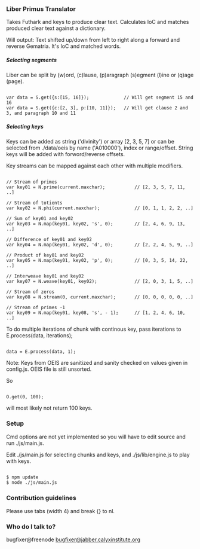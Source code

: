 ### Liber Primus Translator ###

Takes Futhark and keys to produce clear text.
Calculates IoC and matches produced clear text against a dictionary.

Will output: Text shifted up/down from left to right along a forward and reverse Gematria. It's IoC and matched words.

##### Selecting segments #####

Liber can be split by (w)ord, (c)lause, (p)aragraph (s)egment (l)ine or (q)age (page).

```node

var data = S.get({s:[15, 16]});				// Will get segment 15 and 16
var data = S.get({c:[2, 3], p:[10, 11]});	// Will get clause 2 and 3, and paragraph 10 and 11
```

##### Selecting keys #####

Keys can be added as string ('divinity') or array [2, 3, 5, 7] or can be selected from ./data/oeis by name ('A010000'), index or range/offset. String keys will be added with forword/reverse offsets.

Key streams can be mapped against each other with multiple modifiers.

```node

// Stream of primes
var key01 = N.prime(current.maxchar);			// [2, 3, 5, 7, 11, ..]

// Stream of totients
var key02 = N.phi(current.maxchar);				// [0, 1, 1, 2, 2, ..]

// Sum of key01 and key02
var key03 = N.map(key01, key02, 's', 0);		// [2, 4, 6, 9, 13, ..]

// Difference of key01 and key02
var key04 = N.map(key01, key02, 'd', 0);		// [2, 2, 4, 5, 9, ..]

// Product of key01 and key02
var key05 = N.map(key01, key02, 'p', 0);		// [0, 3, 5, 14, 22, ..]

// Interweave key01 and key02
var key07 = N.weave(key01, key02);				// [2, 0, 3, 1, 5, ..]

// Stream of zeros
var key08 = N.stream(0, current.maxchar);		// [0, 0, 0, 0, 0, ..]

// Stream of primes -1
var key09 = N.map(key01, key08, 's', - 1);		// [1, 2, 4, 6, 10, ..]
```

To do multiple iterations of chunk with continous key, pass iterations to E.process(data, iterations);

```node

data = E.process(data, 1);
```

Note: Keys from OEIS are sanitized and sanity checked on values given in config.js. OEIS file is still unsorted.

So

```node

O.get(0, 100);
```

will most likely not return 100 keys.

### Setup ###

Cmd options are not yet implemented so you will have to edit source and run ./js/main.js.

Edit ./js/main.js for selecting chunks and keys, and ./js/lib/engine.js to play with keys.

```bash

$ npm update
$ node ./js/main.js
```

### Contribution guidelines ###

Please use tabs (width 4) and break {} to nl.

### Who do I talk to? ###

bugfixer@freenode
bugfixer@jabber.calyxinstitute.org